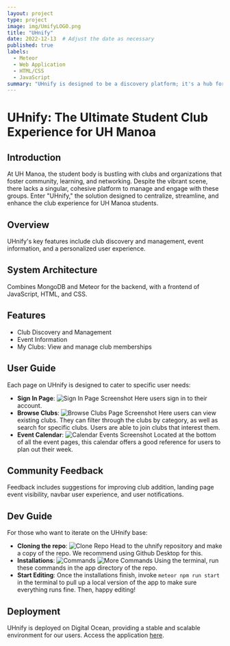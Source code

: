 ```yaml
---
layout: project
type: project
image: img/UmifyLOGO.png
title: "UHnify"
date: 2022-12-13  # Adjust the date as necessary
published: true
labels:
  - Meteor
  - Web Application
  - HTML/CSS
  - JavaScript
summary: "UHnify is designed to be a discovery platform; it's a hub for fostering engagement and community spirit. With its modern interface and advanced functionalities, UHnify invites students to immerse themselves in the UH Manoa club ecosystem actively."
---
```


# UHnify: The Ultimate Student Club Experience for UH Manoa


## Introduction

At UH Manoa, the student body is bustling with clubs and organizations that foster community, learning, and networking. Despite the vibrant scene, there lacks a singular, cohesive platform to manage and engage with these groups. Enter "UHnify," the solution designed to centralize, streamline, and enhance the club experience for UH Manoa students.

## Overview

UHnify's key features include club discovery and management, event information, and a personalized user experience.

## System Architecture

Combines MongoDB and Meteor for the backend, with a frontend of JavaScript, HTML, and CSS.

## Features

- Club Discovery and Management
- Event Information
- My Clubs: View and manage club memberships

## User Guide

Each page on UHnify is designed to cater to specific user needs:
- **Sign In Page**: ![Sign In Page Screenshot](SignIn.png) Here users sign in to their account.
- **Browse Clubs**: ![Browse Clubs Page Screenshot](FinalBrowseClubsPage.png) Here users can view existing clubs. They can filter through the clubs by category, as well as search for specific clubs. Users are able to join clubs that interest them.
-  **Event Calendar**: ![Calendar Events Screenshot](FinalCalendarPage.png) Located at the bottom of all the event pages, this calendar offers a good reference for users to plan out their week.

## Community Feedback

Feedback includes suggestions for improving club addition, landing page event visibility, navbar user experience, and user notifications.

## Dev Guide

For those who want to iterate on the UHnify base:
- **Cloning the repo**: ![Clone Repo](CloneRepo.png) Head to the uhnify repository and make a copy of the repo. We recommend using Github Desktop for this.
- **Installations**: ![Commands](Installcommands.png) ![More Commands](CalendarInstalls.png) Using the terminal, run these commands in the app directory of the repo.
- **Start Editing**: Once the installations finish, invoke `meteor npm run start` in the terminal to pull up a local version of the app to make sure everything runs fine. Then, happy editing!

## Deployment

UHnify is deployed on Digital Ocean, providing a stable and scalable environment for our users. Access the application [here](https://uhnify.online).